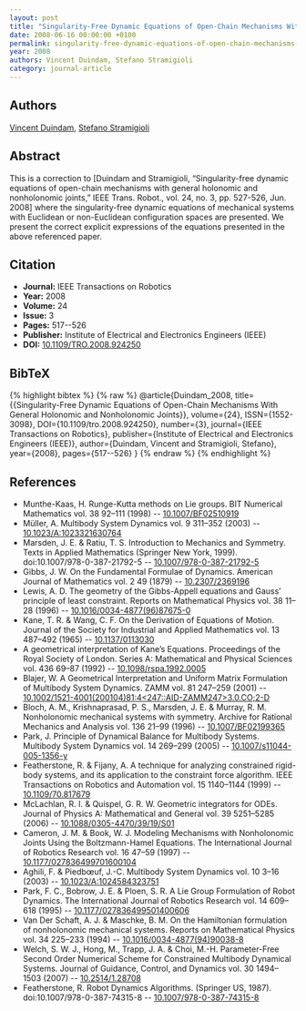 ```yaml
---
layout: post
title: "Singularity-Free Dynamic Equations of Open-Chain Mechanisms With General Holonomic and Nonholonomic Joints"
date: 2008-06-16 00:00:00 +0100
permalink: singularity-free-dynamic-equations-of-open-chain-mechanisms-with-general-holonomic-and-nonholonomic-joints
year: 2008
authors: Vincent Duindam, Stefano Stramigioli
category: journal-article
---
```

 
## Authors
[Vincent Duindam](authors/vincent-duindam), [Stefano Stramigioli](authors/stefano-stramigioli)
 
## Abstract
This is a correction to [Duindam and Stramigioli, “Singularity-free dynamic equations of open-chain mechanisms with general holonomic and nonholonomic joints,” IEEE Trans. Robot., vol. 24, no. 3, pp. 527-526, Jun. 2008] where the singularity-free dynamic equations of mechanical systems with Euclidean or non-Euclidean configuration spaces are presented. We present the correct explicit expressions of the equations presented in the above referenced paper.
 
## Citation
- **Journal:** IEEE Transactions on Robotics
- **Year:** 2008
- **Volume:** 24
- **Issue:** 3
- **Pages:** 517--526
- **Publisher:** Institute of Electrical and Electronics Engineers (IEEE)
- **DOI:** [10.1109/TRO.2008.924250](https://doi.org/10.1109/TRO.2008.924250)
 
## BibTeX
{% highlight bibtex %}
{% raw %}
@article{Duindam_2008,
  title={{Singularity-Free Dynamic Equations of Open-Chain Mechanisms With General Holonomic and Nonholonomic Joints}},
  volume={24},
  ISSN={1552-3098},
  DOI={10.1109/tro.2008.924250},
  number={3},
  journal={IEEE Transactions on Robotics},
  publisher={Institute of Electrical and Electronics Engineers (IEEE)},
  author={Duindam, Vincent and Stramigioli, Stefano},
  year={2008},
  pages={517--526}
}
{% endraw %}
{% endhighlight %}
 
## References
- Munthe-Kaas, H. Runge-Kutta methods on Lie groups. BIT Numerical Mathematics vol. 38 92–111 (1998) -- [10.1007/BF02510919](https://doi.org/10.1007/BF02510919)
- Müller, A. Multibody System Dynamics vol. 9 311–352 (2003) -- [10.1023/A:1023321630764](https://doi.org/10.1023/A:1023321630764)
- Marsden, J. E. & Ratiu, T. S. Introduction to Mechanics and Symmetry. Texts in Applied Mathematics (Springer New York, 1999). doi:10.1007/978-0-387-21792-5 -- [10.1007/978-0-387-21792-5](https://doi.org/10.1007/978-0-387-21792-5)
- Gibbs, J. W. On the Fundamental Formulae of Dynamics. American Journal of Mathematics vol. 2 49 (1879) -- [10.2307/2369196](https://doi.org/10.2307/2369196)
- Lewis, A. D. The geometry of the Gibbs-Appell equations and Gauss’ principle of least constraint. Reports on Mathematical Physics vol. 38 11–28 (1996) -- [10.1016/0034-4877(96)87675-0](https://doi.org/10.1016/0034-4877(96)87675-0)
- Kane, T. R. & Wang, C. F. On the Derivation of Equations of Motion. Journal of the Society for Industrial and Applied Mathematics vol. 13 487–492 (1965) -- [10.1137/0113030](https://doi.org/10.1137/0113030)
- A geometrical interpretation of Kane’s Equations. Proceedings of the Royal Society of London. Series A: Mathematical and Physical Sciences vol. 436 69–87 (1992) -- [10.1098/rspa.1992.0005](https://doi.org/10.1098/rspa.1992.0005)
- Blajer, W. A Geometrical Interpretation and Uniform Matrix Formulation of Multibody System Dynamics. ZAMM vol. 81 247–259 (2001) -- [10.1002/1521-4001(200104)81:4<247::AID-ZAMM247>3.0.CO;2-D](https://doi.org/10.1002/1521-4001(200104)81:4<247::AID-ZAMM247>3.0.CO;2-D)
- Bloch, A. M., Krishnaprasad, P. S., Marsden, J. E. & Murray, R. M. Nonholonomic mechanical systems with symmetry. Archive for Rational Mechanics and Analysis vol. 136 21–99 (1996) -- [10.1007/BF02199365](https://doi.org/10.1007/BF02199365)
- Park, J. Principle of Dynamical Balance for Multibody Systems. Multibody System Dynamics vol. 14 269–299 (2005) -- [10.1007/s11044-005-1356-y](https://doi.org/10.1007/s11044-005-1356-y)
- Featherstone, R. & Fijany, A. A technique for analyzing constrained rigid-body systems, and its application to the constraint force algorithm. IEEE Transactions on Robotics and Automation vol. 15 1140–1144 (1999) -- [10.1109/70.817679](https://doi.org/10.1109/70.817679)
- McLachlan, R. I. & Quispel, G. R. W. Geometric integrators for ODEs. Journal of Physics A: Mathematical and General vol. 39 5251–5285 (2006) -- [10.1088/0305-4470/39/19/S01](https://doi.org/10.1088/0305-4470/39/19/S01)
- Cameron, J. M. & Book, W. J. Modeling Mechanisms with Nonholonomic Joints Using the Boltzmann-Hamel Equations. The International Journal of Robotics Research vol. 16 47–59 (1997) -- [10.1177/027836499701600104](https://doi.org/10.1177/027836499701600104)
- Aghili, F. & Piedbœuf, J.-C. Multibody System Dynamics vol. 10 3–16 (2003) -- [10.1023/A:1024584323751](https://doi.org/10.1023/A:1024584323751)
- Park, F. C., Bobrow, J. E. & Ploen, S. R. A Lie Group Formulation of Robot Dynamics. The International Journal of Robotics Research vol. 14 609–618 (1995) -- [10.1177/027836499501400606](https://doi.org/10.1177/027836499501400606)
- Van Der Schaft, A. J. & Maschke, B. M. On the Hamiltonian formulation of nonholonomic mechanical systems. Reports on Mathematical Physics vol. 34 225–233 (1994) -- [10.1016/0034-4877(94)90038-8](https://doi.org/10.1016/0034-4877(94)90038-8)
- Welch, S. W. J., Hong, M., Trapp, J. A. & Choi, M.-H. Parameter-Free Second Order Numerical Scheme for Constrained Multibody Dynamical Systems. Journal of Guidance, Control, and Dynamics vol. 30 1494–1503 (2007) -- [10.2514/1.28708](https://doi.org/10.2514/1.28708)
- Featherstone, R. Robot Dynamics Algorithms. (Springer US, 1987). doi:10.1007/978-0-387-74315-8 -- [10.1007/978-0-387-74315-8](https://doi.org/10.1007/978-0-387-74315-8)

